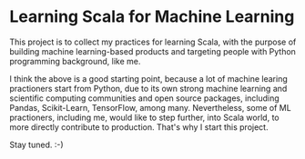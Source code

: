 # Learning Scala for Machine Learning

This project is to collect my practices for learning Scala, with the purpose of building machine learning-based products and targeting people with Python programming background, like me. 

I think the above is a good starting point, because a lot of machine learing practioners start from Python, due to its own strong machine learning and scientific computing communities and open source packages, including Pandas, Scikit-Learn, TensorFlow, among many. Nevertheless, some of ML practioners, including me, would like to step further, into Scala world, to more directly contribute to production. That's why I start this project.

Stay tuned. :-)

